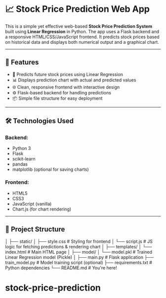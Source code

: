 # 📈 Stock Price Prediction Web App

This is a simple yet effective web-based **Stock Price Prediction System** built using **Linear Regression** in Python. The app uses a Flask backend and a responsive HTML/CSS/JavaScript frontend. It predicts stock prices based on historical data and displays both numerical output and a graphical chart.

---

## 🚀 Features

- 🔢 Predicts future stock prices using Linear Regression
- 📊 Displays prediction chart with actual and predicted values
- 🌐 Clean, responsive frontend with interactive design
- ⚙️ Flask-based backend for handling predictions
- 📦 Simple file structure for easy deployment

---

## 🛠️ Technologies Used

### Backend:
- Python 3
- Flask
- scikit-learn
- pandas
- matplotlib (optional for saving charts)

### Frontend:
- HTML5
- CSS3
- JavaScript (vanilla)
- Chart.js (for chart rendering)

---

## 📁 Project Structure
│
├── static/
│ ├── style.css # Styling for frontend
│ └── script.js # JS logic for fetching predictions & rendering chart
│
├── templates/
│ └── index.html # Main HTML page
│
├── model/
│ └── model.pkl # Trained Linear Regression model (Pickle)
│
├── main.py # Flask application
├── train_model.py # Model training script (optional)
├── requirements.txt # Python dependencies
└── README.md # You're here!
# stock-price-prediction
